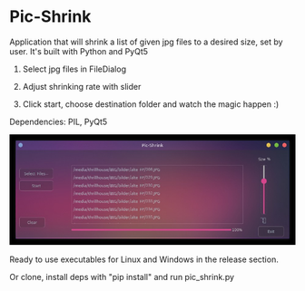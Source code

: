 # Pic-Shrink
Application that will shrink a list of given jpg files to a desired size, set by user. It's built with Python and PyQt5

1. Select jpg files in FileDialog

2. Adjust shrinking rate with slider

3. Click start, choose destination folder and watch the magic happen :)

Dependencies: PIL, PyQt5

<img src="image/gui.jpg">



Ready to use executables for Linux and Windows in the release section.

Or clone, install deps with "pip install" and run pic_shrink.py 



